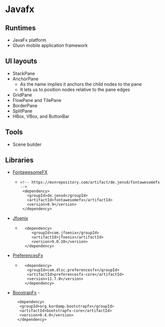 # Javafx

## Runtimes
 - JavaFx platform
 - Gluon mobile application framework

## UI layouts
 + StackPane
 + AnchorPane
   - As the name implies it anchors the child nodes to the pane
   - It lets us to position nodes relative to the pane edges   
 + GridPane
 + FlowPane and TilePane
 + BorderPane
 + SplitPane
 + HBox, VBox, and ButtonBar

## Tools
 - Scene builder

## Libraries
 + [FontawesomeFX](https://bitbucket.org/Jerady/fontawesomefx/src/master/)
   - ``` 
     <!-- https://mvnrepository.com/artifact/de.jensd/fontawesomefx -->  
      <dependency>  
        <groupId>de.jensd</groupId>  
        <artifactId>fontawesomefx</artifactId>  
        <version>8.9</version>  
      </dependency> 
     
     ```
  + [Jfoenix](http://www.jfoenix.com/)
    - ```
        <dependency>
           <groupId>com.jfoenix</groupId>
           <artifactId>jfoenix</artifactId>
           <version>9.0.10</version>
        </dependency>
      ```  

  + [PreferencesFx](https://github.com/dlsc-software-consulting-gmbh/PreferencesFX)
    - ```
        <dependency>
         <groupId>com.dlsc.preferencesfx</groupId>
         <artifactId>preferencesfx-core</artifactId>
         <version>11.7.0</version>
        </dependency>

      ```
   + [BoostrapFx](https://github.com/kordamp/bootstrapfx)
    - 
      ```
        <dependency>
         <groupId>org.kordamp.bootstrapfx</groupId>
         <artifactId>bootstrapfx-core</artifactId>
         <version>0.4.0</version>
        </dependency>

      ```
